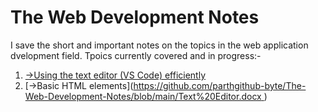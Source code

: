# The Web Development Notes
 I save the short and important notes on the topics in the web application dvelopment field.
Tpoics currently covered and in progress:-
1)  [->Using the text editor (VS Code) efficiently](https://github.com/parthgithub-byte/The-Web-Development-Notes/blob/main/Text%20Editor.docx )
2)  [->Basic HTML elements]([https://github.com/parthgithub-byte/The-Web-Development-Notes/blob/main/Text%20Editor.docx ](https://github.com/parthgithub-byte/The-Web-Development-Notes/blob/main/HTML%20Elements.docx))

